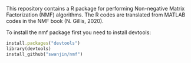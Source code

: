 This repository contains a R package for performing Non-negative Matrix Factorization (NMF) algorithms. 
The R codes are translated from MATLAB codes in the NMF book (N. Gillis, 2020).

To install the nmf package first you need to install devtools:

```ruby
install.packages("devtools")
library(devtools)
install_github("swanjin/nmf")
```
